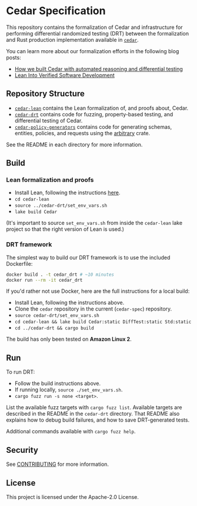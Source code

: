 # Cedar Specification

This repository contains the formalization of Cedar and infrastructure for performing differential randomized testing (DRT) between the formalization and Rust production implementation available in [`cedar`](https://github.com/cedar-policy/cedar).

You can learn more about our formalization efforts in the following blog posts:

* [How we built Cedar with automated reasoning and differential testing](https://www.amazon.science/blog/how-we-built-cedar-with-automated-reasoning-and-differential-testing)
* [Lean Into Verified Software Development](https://aws.amazon.com/blogs/opensource/lean-into-verified-software-development/)

## Repository Structure

* [`cedar-lean`](./cedar-lean) contains the Lean formalization of, and proofs about, Cedar.
* [`cedar-drt`](./cedar-drt) contains code for fuzzing, property-based testing, and differential testing of Cedar.
* [`cedar-policy-generators`](./cedar-policy-generators) contains code for generating schemas, entities, policies, and requests using the [arbitrary](https://docs.rs/arbitrary/latest/arbitrary/index.html#) crate.

See the README in each directory for more information.

## Build

### Lean formalization and proofs

* Install Lean, following the instructions [here](https://leanprover.github.io/lean4/doc/setup.html).
* `cd cedar-lean`
* `source ../cedar-drt/set_env_vars.sh`
* `lake build Cedar`

(It's important to source `set_env_vars.sh` from inside the `cedar-lean` lake project so that the right version of Lean is used.)

### DRT framework

The simplest way to build our DRT framework is to use the included Dockerfile:

```bash
docker build . -t cedar_drt # ~10 minutes
docker run --rm -it cedar_drt
```

If you'd rather not use Docker, here are the full instructions for a local build:

* Install Lean, following the instructions above.
* Clone the `cedar` repository in the current (`cedar-spec`) repository.
* `source cedar-drt/set_env_vars.sh`
* `cd cedar-lean && lake build Cedar:static DiffTest:static Std:static`
* `cd ../cedar-drt && cargo build`

The build has only been tested on **Amazon Linux 2**.

## Run

To run DRT:

* Follow the build instructions above.
* If running locally, `source ./set_env_vars.sh`.
* `cargo fuzz run -s none <target>`.

List the available fuzz targets with `cargo fuzz list`.
Available targets are described in the README in the `cedar-drt` directory.
That README also explains how to debug build failures, and how to save DRT-generated tests.

Additional commands available with `cargo fuzz help`.

## Security

See [CONTRIBUTING](CONTRIBUTING.md#security-issue-notifications) for more information.

## License

This project is licensed under the Apache-2.0 License.
